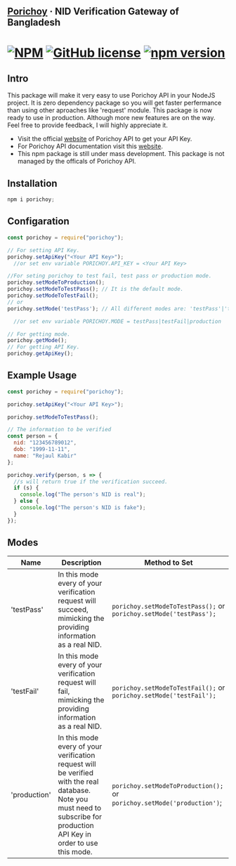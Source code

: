 ## [Porichoy](http://www.porichoy.gov.bd/) &middot; NID Verification Gateway of Bangladesh
# [![NPM](https://nodei.co/npm/porichoy.png)](https://nodei.co/npm/porichoy/) [![GitHub license](https://img.shields.io/badge/license-MIT-blue.svg)](https://github.com/facebook/nurulhuda859/porichoy/blob/master/LICENSE) [![npm version](https://img.shields.io/npm/v/porichoy)](https://www.npmjs.com/package/porichoy)

## Intro
This package will make it very easy to use Porichoy API in your NodeJS project. It is zero dependency package so you will get faster perfermance than using other aproaches like 'request' module.
This package is now ready to use in production. Although more new features are on the way. Feel free to provide feedback, I will highly appreciate it.

* Visit the official [website](http://www.porichoy.gov.bd/) of Porichoy API to get your API Key.
* For Porichoy API documentation visit this [website](https://kyc24nme.portal.azure-api.net/docs/services).
* This npm package is still under mass development. This package is not managed by the officals of Porichoy API.

## Installation

```js
npm i porichoy;
```

## Configaration

```js
const porichoy = require("porichoy");

// For setting API Key.
porichoy.setApiKey("<Your API Key>");
  //or set env variable PORICHOY.API_KEY = <Your API Key>

//For seting porichoy to test fail, test pass or production mode.
porichoy.setModeToProduction();
porichoy.setModeToTestPass(); // It is the default mode.
porichoy.setModeToTestFail();
// or
porichoy.setMode('testPass'); // All different modes are: 'testPass'|'testFail'|'production'

  //or set env variable PORICHOY.MODE = testPass|testFail|production

// For getting mode.
porichoy.getMode();
// For getting API Key.
porichoy.getApiKey();
```

## Example Usage

```js
const porichoy = require("porichoy");

porichoy.setApiKey("<Your API Key>");

porichoy.setModeToTestPass();

// The information to be verified
const person = {
  nid: "123456789012",
  dob: "1999-11-11",
  name: "Rejaul Kabir"
};

porichoy.verify(person, s => {
  //s will return true if the verification succeed.
  if (s) {
    console.log("The person's NID is real");
  } else {
    console.log("The person's NID is fake");
  }
});
```
## Modes
| Name | Description | Method to Set |
|--------|--------------------|-------------|
| 'testPass' | In this mode every of your verification request will succeed, mimicking the providing information as a real NID. | `porichoy.setModeToTestPass();` or `porichoy.setMode('testPass');`
| 'testFail' | In this mode every of your verification request will fail, mimicking the providing information as a real NID.| `porichoy.setModeToTestFail();` or `porichoy.setMode('testFail');`
| 'production' | In this mode every of your verification request will be verified with the real database. Note you must need to subscribe for production API Key in order to use this mode. | `porichoy.setModeToProduction();` or `porichoy.setMode('production')`;